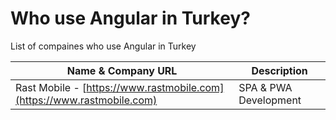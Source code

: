 # Who use Angular in Turkey?
List of compaines who use Angular in Turkey




| Name & Company URL | Description |
|--|--|
| Rast Mobile - [https://www.rastmobile.com](https://www.rastmobile.com) | SPA & PWA Development |

